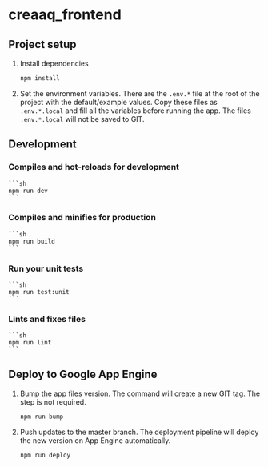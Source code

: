 # creaaq_frontend

## Project setup

1. Install dependencies

    ```sh
    npm install
    ```

2. Set the environment variables. There are the `.env.*` file at the root of
the project with the default/example values. Copy these files as `.env.*.local`
and fill all the variables before running the app. The files `.env.*.local`
will not be saved to GIT.


## Development

### Compiles and hot-reloads for development

    ```sh
    npm run dev
    ```

### Compiles and minifies for production

    ```sh
    npm run build
    ```

### Run your unit tests

    ```sh
    npm run test:unit
    ```

### Lints and fixes files

    ```sh
    npm run lint
    ```


## Deploy to Google App Engine

1. Bump the app files version. The command will create a new GIT tag. The step is not required.

    ```sh
    npm run bump
    ```

2. Push updates to the master branch. The deployment pipeline will deploy the new version on App Engine automatically.

    ```sh
    npm run deploy
    ```
